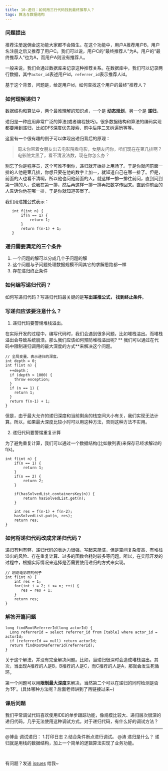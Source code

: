 ```yaml
---
title: 10-递归：如何用三行代码找到最终推荐人？
tags: 算法与数据结构
---
```


### 问题提出

推荐注册返佣金这功能大家都不会陌生。在这个功能中，用户A推荐用户B，用户名注册之后又推荐了用户C。我们可以说，用户C的“最终推荐人”为A，用户的“最终推荐人”也为A，而用户A则没有推荐人。  

一般来说，我们会通过数据库来记录这种推荐关系。在数据库中，我们可以记录两行数据，其中`actor_id`表述用户id，`referrer_id`表示推荐人id。  

基于这个背景，问题是，给定用户id，如何查找这个用户的最终"推荐人？  

### 如何理解递归？

数据结构和算法中，两个最难理解的知识点，一个是 **动态规划**，另一个是 **递归**。  

递归是一种应用非常广泛的算法(或者编程技巧)。很多数据结构和算法的编码实现都要用到递归，比如DFS深度优先搜索、前中后序二叉树遍历等等。  

这里有一个很有趣的例子可以体现出递归背后的原理：
> 周末你带着女朋友出去电影院看电影，女朋友问你，咱们现在在第几排啊？电影院太黑了，看不清没法数，现在你怎么办？

别忘了你是程序员，这个可难不倒你，递归就开始排上用场了。于是你就问前面一排的人他是第几排，你想只要在他的数字上加一，就知道自己在哪一排了。但是，前面的人也看不清啊，所以他也问他前面的人。就这样一排一排往前问，直到问到第一排的人，说我在第一排，然后再这样一排一排再把数字传回来。直到你前面的人告诉你他在哪一排，于是你就知道答案了。  

我们用递推公式表示：  
```
   int f(int n) {
       if(n == 1) {
           return 1;
       } 
       return f(n-1) + 1;
   }
```

### 递归需要满足的三个条件

1. 一个问题的解可以分成几个子问题的解
2. 这个问题与子问题处理数据规模不同其它的求解思路都一样
3. 存在递归终止条件

### 如何编写递归代码？

如何写递归代码？写递归代码最关键的是**写出递推公式， 找到终止条件**。  

### 写递归应该要注意什么？

1. 递归代码要警惕堆栈溢出。  

在实际开发的过程中，编写代码时，我们会遇到很多问题，比如堆栈溢出。而堆栈溢出会导致系统崩溃。那么我们应该如何预防堆栈溢出呢? ** 我们可以通过在代码中限制递归调用的最大深度的方式**来解决这个问题。  

```
// 全局变量，表示递归的深度。
int depth = 0;
int f(int n) {
  ++depth；
  if (depth > 1000) {
    throw exception;
  }
  if (n == 1) {
    return 1;
  }
  return f(n-1) + 1;
}
```

但是，由于最大允许的递归深度和当前剩余的栈空间大小有关，我们实现无法计算。所以，如果最大深度比较小时可以用这种方法，否则这种方法不实用。  

2. 递归代码要警惕重复计算

为了避免重复计算，我们可以通过一个数据结构(比如散列表)来保存已经求解过的f(k)。  

```
int f(int n) {
    if(n == 1) {
        return 1;
    }
    if(n == 2) {
        return 2;
    }
    
    if(hasSolvedList.containersKey(n)) {
        return hasSolvedList.get(n);
    }
    
    int res = f(n-1) + f(n-2);
    hasSolvedList.put(n, res);
    return res;
}
```

### 如何将递归代码改成非递归代码？

递归有利有弊，递归代码的表达力很强，写起来简洁，但是空间复杂度高、有堆栈溢出的风险、存在重复计算、过多的函数会耗时较多等问题。所以，在实际开发的过程中，根据实际情况来选择是否需要使用递归的方式来实现。  

```
// 刚刚电影院的例子
int f(int n) {
    int res = 1;
    for(int i = 2; i <= n; ++i) {
       res = res + 1;
    } 
    return res;
}
```

### 解答开篇问题

```
long findRootReferrerId(long actorId) {
  Long referrerId = select referrer_id from [table] where actor_id = actorId;
  if (referrerId == null) return actorId;
  return findRootReferrerId(referrerId);
}

```

关于这个解法，并没有完全解决问题。比如，当递归很深时会造成堆栈溢出。其次，当出现A推荐的人是B，B推荐的人是C，而C推荐的人是A，那就会发生死循环。  

第一个问题可以用**限制最大深度**来解决，当然第二个可以在递归的同时检测是否为‘环’。(具体哪种方法呢？后面老师讲到了再链接过来~)  

### 课后问题

我们平常调试代码喜欢使用IDE的单步跟踪功能，像规模比较大、递归层次很深的递归代码，几乎无法使用这种调试方式。对于递归代码，有什么好的调试方法？  

---
@博金
调试递归：
1.打印日志
2.结合条件断点进行调试。
@涛
递归是什么？
递归就是用栈的数据结构，加上一个简单的逻辑算法实现了业务功能。

<br>

有问题？发送 [issues](http://syt-honey.github.io/about/) 给我~
